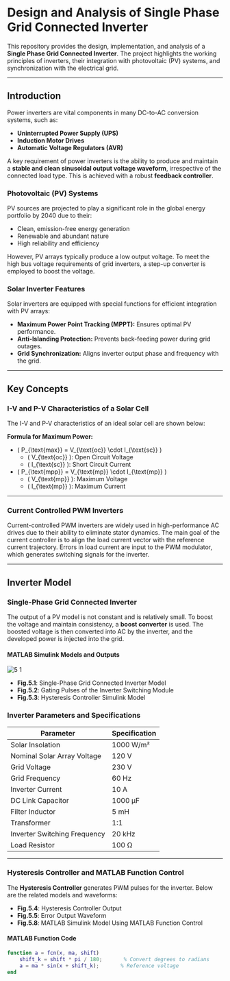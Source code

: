 # Design and Analysis of Single Phase Grid Connected Inverter

This repository provides the design, implementation, and analysis of a **Single Phase Grid Connected Inverter**. The project highlights the working principles of inverters, their integration with photovoltaic (PV) systems, and synchronization with the electrical grid.

---

## Introduction

Power inverters are vital components in many DC-to-AC conversion systems, such as:
- **Uninterrupted Power Supply (UPS)**
- **Induction Motor Drives**
- **Automatic Voltage Regulators (AVR)**

A key requirement of power inverters is the ability to produce and maintain a **stable and clean sinusoidal output voltage waveform**, irrespective of the connected load type. This is achieved with a robust **feedback controller**.

### Photovoltaic (PV) Systems
PV sources are projected to play a significant role in the global energy portfolio by 2040 due to their:
- Clean, emission-free energy generation
- Renewable and abundant nature
- High reliability and efficiency

However, PV arrays typically produce a low output voltage. To meet the high bus voltage requirements of grid inverters, a step-up converter is employed to boost the voltage.

### Solar Inverter Features
Solar inverters are equipped with special functions for efficient integration with PV arrays:
- **Maximum Power Point Tracking (MPPT):** Ensures optimal PV performance.
- **Anti-Islanding Protection:** Prevents back-feeding power during grid outages.
- **Grid Synchronization:** Aligns inverter output phase and frequency with the grid.

---

## Key Concepts

### I-V and P-V Characteristics of a Solar Cell
The I-V and P-V characteristics of an ideal solar cell are shown below:

**Formula for Maximum Power:**
- \( P_{\text{max}} = V_{\text{oc}} \cdot I_{\text{sc}} \)
  - \( V_{\text{oc}} \): Open Circuit Voltage
  - \( I_{\text{sc}} \): Short Circuit Current
- \( P_{\text{mpp}} = V_{\text{mp}} \cdot I_{\text{mp}} \)
  - \( V_{\text{mp}} \): Maximum Voltage
  - \( I_{\text{mp}} \): Maximum Current

---

### Current Controlled PWM Inverters
Current-controlled PWM inverters are widely used in high-performance AC drives due to their ability to eliminate stator dynamics. The main goal of the current controller is to align the load current vector with the reference current trajectory. Errors in load current are input to the PWM modulator, which generates switching signals for the inverter.

---

## Inverter Model

### Single-Phase Grid Connected Inverter
The output of a PV model is not constant and is relatively small. To boost the voltage and maintain consistency, a **boost converter** is used. The boosted voltage is then converted into AC by the inverter, and the developed power is injected into the grid.

#### MATLAB Simulink Models and Outputs

![5 1](https://github.com/user-attachments/assets/a45b033f-8aef-4c40-bd8a-dc4e9f5fb7fa)

- **Fig.5.1**: Single-Phase Grid Connected Inverter Model
- **Fig.5.2**: Gating Pulses of the Inverter Switching Module
- **Fig.5.3**: Hysteresis Controller Simulink Model

### Inverter Parameters and Specifications

| **Parameter**                | **Specification**       |
|-------------------------------|--------------------------|
| Solar Insolation              | 1000 W/m²               |
| Nominal Solar Array Voltage   | 120 V                   |
| Grid Voltage                  | 230 V                   |
| Grid Frequency                | 60 Hz                   |
| Inverter Current              | 10 A                    |
| DC Link Capacitor             | 1000 µF                 |
| Filter Inductor               | 5 mH                    |
| Transformer                   | 1:1                     |
| Inverter Switching Frequency  | 20 kHz                  |
| Load Resistor                 | 100 Ω                   |

---

### Hysteresis Controller and MATLAB Function Control
The **Hysteresis Controller** generates PWM pulses for the inverter. Below are the related models and waveforms:

- **Fig.5.4**: Hysteresis Controller Output
- **Fig.5.5**: Error Output Waveform
- **Fig.5.8**: MATLAB Simulink Model Using MATLAB Function Control

#### MATLAB Function Code
```matlab
function a = fcn(x, ma, shift)
    shift_k = shift * pi / 180;       % Convert degrees to radians
    a = ma * sin(x + shift_k);       % Reference voltage
end
